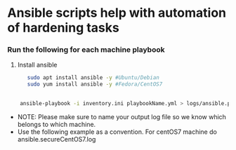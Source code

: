 # Ansible scripts help with automation of hardening tasks

### Run the following for each machine playbook
1. Install ansible
   ```bash
      sudo apt install ansible -y #Ubuntu/Debian
      sudo yum install ansible -y #Fedora/CentOS7
       
```bash
    ansible-playbook -i inventory.ini playbookName.yml > logs/ansible.playbookName.log
```

* NOTE: Please make sure to name your output log file so we know which belongs to which machine.
* Use the following example as a convention. For centOS7 machine do ansible.secureCentOS7.log
